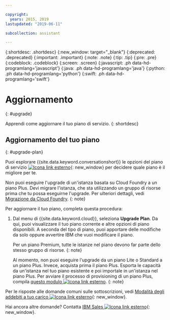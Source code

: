 ```yaml
---

copyright:
  years: 2015, 2019
lastupdated: "2019-06-11"

subcollection: assistant

---
```


{:shortdesc: .shortdesc}
{:new_window: target="_blank"}
{:deprecated: .deprecated}
{:important: .important}
{:note: .note}
{:tip: .tip}
{:pre: .pre}
{:codeblock: .codeblock}
{:screen: .screen}
{:javascript: .ph data-hd-programlang='javascript'}
{:java: .ph data-hd-programlang='java'}
{:python: .ph data-hd-programlang='python'}
{:swift: .ph data-hd-programlang='swift'}

# Aggiornamento
{: #upgrade}

Apprendi come aggiornare il tuo piano di servizio.
{: shortdesc}

## Aggiornamento del tuo piano
{: #upgrade-plan}

Puoi esplorare {{site.data.keyword.conversationshort}} le opzioni del piano di servizio [ ![Icona link esterno](../../icons/launch-glyph.svg "Icona link esterno")](https://www.ibm.com/cloud/watson-assistant/pricing/){: new_window} per decidere quale piano è il migliore per te.

Non puoi eseguire l'upgrade di un'istanza basata su Cloud Foundry a un piano Plus. Devi migrare l'istanza, che sta utilizzando un gruppo di risorse prima che tu possa eseguirne l'upgrade. Per ulteriori dettagli, vedi [Migrazione da Cloud Foundry](/docs/services/watson?topic=watson-migrate).
{: note}

Per aggiornare il tuo piano, completa questa procedura:

1.  Dal menu di {{site.data.keyword.cloud}}, seleziona **Upgrade Plan**.
    Da qui, puoi visualizzare il tuo piano corrente e altre opzioni di piano disponibili. A seconda del tipo di piano, puoi apportare delle modifiche da solo oppure avvertire IBM che vuoi modificare il piano.

    Per un piano Premium, tutte le istanze nel piano devono far parte dello stesso gruppo di risorse.
    {: note} 

    Al momento, non puoi eseguire l'upgrade da un piano Lite o Standard a un piano Plus. Invece, acquista prima il piano Plus. Esporta le capacità da un'istanza nel tuo piano esistente e poi importale in un'istanza nel piano Plus. Per avviare il processo di provisioning di un piano Plus, compila [questo modulo ![Icona link esterno](../../icons/launch-glyph.svg "Icona link esterno")](https://ibm.biz/contact-WA-plus).
    {: note}

Per le risposte alle domande comuni sulle sottoscrizioni, vedi [Modalità degli addebiti a tuo carico ![Icona link esterno](../../icons/launch-glyph.svg "Icona link esterno")](/docs/billing-usage?topic=billing-usage-charges){: new_window}.

Hai ancora altre domande? Contatta [IBM Sales ![Icona link esterno](../../icons/launch-glyph.svg "Icona link esterno")](https://www.ibm.com/account/reg/us-en/subscribe?formid=urx-20970){: new_window}.
